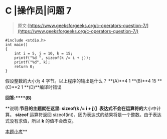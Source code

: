 # C |操作员|问题 7

> 原文:[https://www.geeksforgeeks.org/c-operators-question-7/](https://www.geeksforgeeks.org/c-operators-question-7/)

```
#include <stdio.h>
int main()
{
    int i = 5, j = 10, k = 15;
    printf("%d ", sizeof(k /= i + j));
    printf("%d", k);
    return 0;
}
```

假设整数的大小为 4 字节。以上程序的输出是什么？
**(A)**4 1
**(B)**4 15
**(C)**2 1
**(D)**编译时错误

**回答:****(B)**

**说明:**节目的主题就在这里: **sizeof(k /= i + j)】表达式不会在**运算符的**大小中计算。 **sizeof** 运算符返回 sizeof(int)，因为表达式的结果将是一个整数。由于表达式没有求值，所以 **k** 的值不会改变。

[本题小考](https://www.geeksforgeeks.org/c-language-2-gq/operators-gq/)**